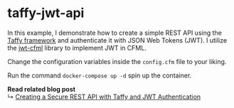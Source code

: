 # taffy-jwt-api

In this example, I demonstrate how to create a simple REST API using the [Taffy framework](https://taffy.io/) and authenticate it with JSON Web Tokens (JWT). I utilize the [jwt-cfml](https://github.com/jcberquist/jwt-cfml) library to implement JWT in CFML.

Change the configuration variables inside the `config.cfm` file to your liking.

Run the command `docker-compose up -d` spin up the container.

**Read related blog post** <br>
↳ [Creating a Secure REST API with Taffy and JWT Authentication](https://blog.rabu.me/rest-api-taffy-jwt/)
